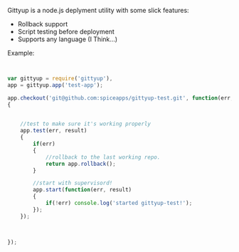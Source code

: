 Gittyup is a node.js deplyment utility with some slick features:

- Rollback support
- Script testing before deployment
- Supports any language (I Think...)


Example:

```javascript


var gittyup = require('gittyup'),
app = gittyup.app('test-app');

app.checkout('git@github.com:spiceapps/gittyup-test.git', function(err, result)
{
	

	//test to make sure it's working properly
	app.test(err, result)
	{
		if(err)
		{
			//rollback to the last working repo.
			return app.rollback();
		}	

		//start with supervisord!
		app.start(function(err, result)
		{
			if(!err) console.log('started gittyup-test!');
		});
	});


	
});
